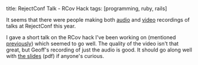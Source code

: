 title:  RejectConf Talk - RCov Hack
tags:   [programming, ruby, rails]

It seems that there were people making both [audio][] and [video][] recordings of talks at RejectConf this year.

I gave a short talk on the RCov hack I've been working on (mentioned [previously][]) which seemed to go well. The quality of the video isn't that great, but Geoff's recording of just the audio is good. It should go along well with [the slides][] (pdf) if anyone's curious.

[audio]: http://podcast.rubyonrails.org/programs/3/episodes/uncut-rejectconf-jamie-macey
[video]: http://www.motionbox.com/video/player/7494dab31d1ef0?segment_begin=1630.08&segment_end=1821.726
[previously]:/2006/12/28/resolutions 
[the slides]: http://blog.tracefunc.com/assets/2007/5/29/rcov.pdf

